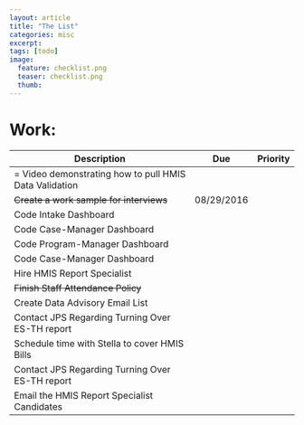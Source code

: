 ```yaml
---
layout: article
title: "The List"
categories: misc
excerpt:
tags: [todo]
image:
  feature: checklist.png
  teaser: checklist.png
  thumb:
---
```



Work:
=====

| Description  | Due  | Priority  |
|---|---|---|
| = Video demonstrating how to pull HMIS Data Validation |   |   |
| ~~Create a work sample for interviews~~ | 08/29/2016   |   |
| Code Intake Dashboard  |   |   |
| Code Case-Manager Dashboard  |   |   |
| Code Program-Manager Dashboard  |   |   |
| Code Case-Manager Dashboard  |   |   |
| Hire HMIS Report Specialist  |   |   |
| ~~Finish Staff Attendance Policy~~  |   |   |
| Create Data Advisory Email List  |   |   |
| Contact JPS Regarding Turning Over ES-TH report |   |   |
| Schedule time with Stella to cover HMIS Bills |   |   |
| Contact JPS Regarding Turning Over ES-TH report |   |   |
| Email the HMIS Report Specialist Candidates  |   |   |
